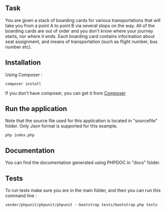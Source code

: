 ## Task
You are given a stack of boarding cards for various transportations that will take you from a point A to point B via several stops on the way. All of the boarding cards are out of order and you don't know where your journey starts, nor where it ends. Each boarding card contains information about seat assignment, and means of transportation (such as flight number, bus number etc).

## Installation
Using Composer :

```
composer install
```

If you don't have composer, you can get it from [Composer](https://getcomposer.org/)

## Run the application
Note that the source file used for this application is located in "sourcefile" folder.
Only Json format is supported for this example.

```
php index.php
```

## Documentation
You can find the documentation generated using PHPDOC in "docs" folder.

## Tests
To run tests make sure you are in the main folder, and then you can run this command line :

```
vendor/phpunit/phpunit/phpunit --bootstrap tests/bootstrap.php tests
```


